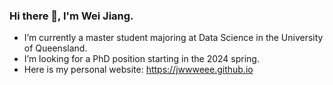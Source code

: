 ### Hi there 👋, I'm Wei Jiang.

- I’m currently a master student majoring at Data Science in the University of Queensland.
- I’m looking for a PhD position starting in the 2024 spring.
- Here is my personal website: https://jwwweee.github.io

<!--
**jwwweee/jwwweee** is a ✨ _special_ ✨ repository because its `README.md` (this file) appears on your GitHub profile.

Here are some ideas to get you started:

- 🔭 I’m currently working on ...
- 🌱 I’m currently learning ...
- 👯 I’m looking to collaborate on ...
- 🤔 I’m looking for help with ...
- 💬 Ask me about ...
- 📫 How to reach me: ...
- 😄 Pronouns: ...
- ⚡ Fun fact: ...
-->





